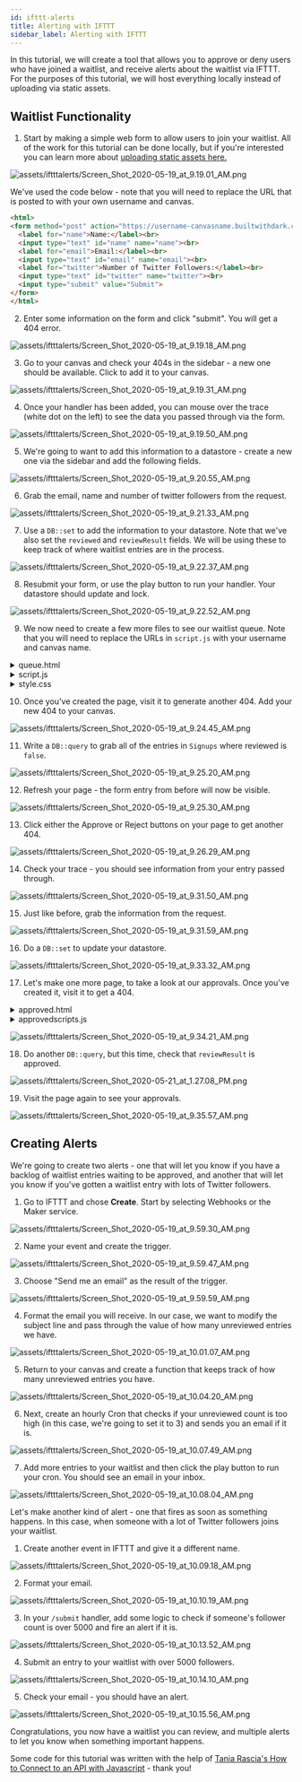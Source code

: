 ```yaml
---
id: ifttt-alerts
title: Alerting with IFTTT
sidebar_label: Alerting with IFTTT
---
```


In this tutorial, we will create a tool that allows you to approve or deny users who have joined a waitlist, and receive alerts about the waitlist via IFTTT. For the purposes of this tutorial, we will host everything locally instead of uploading via static assets.

## Waitlist Functionality

1. Start by making a simple web form to allow users to join your waitlist. All of the work for this tutorial can be done locally, but if you're interested you can learn more about [uploading static assets here.](../static-assets)

![assets/iftttalerts/Screen_Shot_2020-05-19_at_9.19.01_AM.png](assets/iftttalerts/Screen_Shot_2020-05-19_at_9.19.01_AM.png)

We've used the code below - note that you will need to replace the URL that is posted to with your own username and canvas.

```HTML
<html>
<form method="post" action="https://username-canvasname.builtwithdark.com/submit">
  <label for="name">Name:</label><br>
  <input type="text" id="name" name="name"><br>
  <label for="email">Email:</label><br>
  <input type="text" id="email" name="email"><br>
  <label for="twitter">Number of Twitter Followers:</label><br>
  <input type="text" id="twitter" name="twitter"><br>
  <input type="submit" value="Submit">
</form>
</html>
```

2. Enter some information on the form and click "submit". You will get a 404 error.

![assets/iftttalerts/Screen_Shot_2020-05-19_at_9.19.18_AM.png](assets/iftttalerts/Screen_Shot_2020-05-19_at_9.19.18_AM.png)

3. Go to your canvas and check your 404s in the sidebar - a new one should be available. Click to add it to your canvas.

![assets/iftttalerts/Screen_Shot_2020-05-19_at_9.19.31_AM.png](assets/iftttalerts/Screen_Shot_2020-05-19_at_9.19.31_AM.png)

4. Once your handler has been added, you can mouse over the trace (white dot on the left) to see the data you passed through via the form.

![assets/iftttalerts/Screen_Shot_2020-05-19_at_9.19.50_AM.png](assets/iftttalerts/Screen_Shot_2020-05-19_at_9.19.50_AM.png)

5. We're going to want to add this information to a datastore - create a new one via the sidebar and add the following fields.

![assets/iftttalerts/Screen_Shot_2020-05-19_at_9.20.55_AM.png](assets/iftttalerts/Screen_Shot_2020-05-19_at_9.20.55_AM.png)

6. Grab the email, name and number of twitter followers from the request.

![assets/iftttalerts/Screen_Shot_2020-05-19_at_9.21.33_AM.png](assets/iftttalerts/Screen_Shot_2020-05-19_at_9.21.33_AM.png)

7. Use a `DB::set` to add the information to your datastore. Note that we've also set the `reviewed` and `reviewResult` fields. We will be using these to keep track of where waitlist entries are in the process.

![assets/iftttalerts/Screen_Shot_2020-05-19_at_9.22.37_AM.png](assets/iftttalerts/Screen_Shot_2020-05-19_at_9.22.37_AM.png)

8. Resubmit your form, or use the play button to run your handler. Your datastore should update and lock.

![assets/iftttalerts/Screen_Shot_2020-05-19_at_9.22.52_AM.png](assets/iftttalerts/Screen_Shot_2020-05-19_at_9.22.52_AM.png)

9. We now need to create a few more files to see our waitlist queue. Note that you will need to replace the URLs in `script.js` with your username and canvas name.

<details><summary>queue.html</summary>

```HTML
<!DOCTYPE html>
<html lang="en">
  <head>
    <meta charset="utf-8" />
    <meta name="viewport" content="width=device-width, initial-scale=1.0" />

    <title>Unreviewed</title>

    <link href="https://fonts.googleapis.com/css?family=Dosis:400,700" rel="stylesheet" />
    <link href="style.css" rel="stylesheet" />
  </head>

  <body>
    <div id="root"></div>
    <script src="scripts.js"></script>
  </body>
</html>
```

</details>

<details><summary>script.js</summary>

```javascript
const app = document.getElementById("root");

const container = document.createElement("div");
container.setAttribute("class", "container");

app.appendChild(container);

var request = new XMLHttpRequest();
request.open(
  "GET",
  "https://username-canvasname.builtwithdark.com/get-unreviewed",
  true,
);
request.onload = function () {
  // Begin accessing JSON data here
  var data = JSON.parse(this.response);
  if (request.status >= 200 && request.status < 400) {
    data.forEach(entry => {
      const card = document.createElement("div");
      card.setAttribute("class", "card");

      const h1 = document.createElement("h1");
      h1.textContent = entry.name;

      const lineBreak = document.createElement("br");

      const fn = document.createElement("fn");
      entry.email = entry.email;
      fn.textContent = `${entry.email} `;

      const lineBreak2 = document.createElement("br");

      const ln = document.createElement("ln");
      entry.twitter = entry.twitter;
      ln.textContent = `${entry.twitter}`;

      var btn = document.createElement("Button");
      btn.innerHTML = "Approve";
      btn.onclick = function markApproved() {
        var request2 = new XMLHttpRequest();
        request2.open(
          "POST",
          "https://username-canvasname.builtwithdark.com/reviewed",
          true,
        );
        request2.setRequestHeader(
          "Content-type",
          "application/x-www-form-urlencoded",
        );
        request2.send(
          "name=" +
            entry.name +
            "&email=" +
            entry.email +
            "&twitter=" +
            entry.twitter +
            "&result=approved",
        );
        location.reload();
        return false;
      };

      var btn2 = document.createElement("Button");
      btn2.innerHTML = "Reject";
      btn2.onclick = function markRejected() {
        var request2 = new XMLHttpRequest();
        request2.open(
          "POST",
          "https://username-canvasname.builtwithdark.com/reviewed",
          true,
        );
        request2.setRequestHeader(
          "Content-type",
          "application/x-www-form-urlencoded",
        );
        request2.send(
          "name=" +
            entry.name +
            "&email=" +
            entry.email +
            "&twitter=" +
            entry.twitter +
            "&result=rejected",
        );
        location.reload();
        return false;
      };

      container.appendChild(card);
      card.appendChild(h1);
      card.appendChild(fn);
      card.appendChild(lineBreak);
      card.appendChild(ln);
      card.appendChild(lineBreak2);
      card.appendChild(btn);
      card.appendChild(btn2);
    });
  } else {
    const errorMessage = document.createElement("marquee");
    errorMessage.textContent = `Gah, it's not working!`;
    app.appendChild(errorMessage);
  }
};

request.send();
```

</details>

<details><summary>style.css</summary>

```css
#root {
  max-width: 1200px;
  margin: 0 auto;
}

.container {
  display: flex;
  flex-wrap: wrap;
}

.card {
  margin: 1rem;
  border: 1px solid gray;
}

@media screen and (min-width: 600px) {
  .card {
    flex: 1 1 calc(50% - 2rem);
  }
}

@media screen and (min-width: 900px) {
  .card {
    flex: 1 1 calc(33% - 2rem);
  }
}
```

</details>

10. Once you've created the page, visit it to generate another 404. Add your new 404 to your canvas.

![assets/iftttalerts/Screen_Shot_2020-05-19_at_9.24.45_AM.png](assets/iftttalerts/Screen_Shot_2020-05-19_at_9.24.45_AM.png)

11. Write a `DB::query` to grab all of the entries in `Signups` where reviewed is `false`.

![assets/iftttalerts/Screen_Shot_2020-05-19_at_9.25.20_AM.png](assets/iftttalerts/Screen_Shot_2020-05-19_at_9.25.20_AM.png)

12. Refresh your page - the form entry from before will now be visible.

![assets/iftttalerts/Screen_Shot_2020-05-19_at_9.25.30_AM.png](assets/iftttalerts/Screen_Shot_2020-05-19_at_9.25.30_AM.png)

13. Click either the Approve or Reject buttons on your page to get another 404.

![assets/iftttalerts/Screen_Shot_2020-05-19_at_9.26.29_AM.png](assets/iftttalerts/Screen_Shot_2020-05-19_at_9.26.29_AM.png)

14. Check your trace - you should see information from your entry passed through.

![assets/iftttalerts/Screen_Shot_2020-05-19_at_9.31.50_AM.png](assets/iftttalerts/Screen_Shot_2020-05-19_at_9.31.50_AM.png)

15. Just like before, grab the information from the request.

![assets/iftttalerts/Screen_Shot_2020-05-19_at_9.31.59_AM.png](assets/iftttalerts/Screen_Shot_2020-05-19_at_9.31.59_AM.png)

16. Do a `DB::set` to update your datastore.

![assets/iftttalerts/Screen_Shot_2020-05-19_at_9.33.32_AM.png](assets/iftttalerts/Screen_Shot_2020-05-19_at_9.33.32_AM.png)

17. Let's make one more page, to take a look at our approvals. Once you've created it, visit it to get a 404.

<details><summary>approved.html</summary>
```
<!DOCTYPE html>
<html lang="en">
  <head>
    <meta charset="utf-8" />
    <meta name="viewport" content="width=device-width, initial-scale=1.0" />

    <title>Approved</title>

    <link href="https://fonts.googleapis.com/css?family=Dosis:400,700" rel="stylesheet" />
    <link href="style.css" rel="stylesheet" />

  </head>

  <body>
    <div id="root"></div>
    <script src="approvedscripts.js"></script>
  </body>
</html>
```
</details>

<details><summary>approvedscripts.js</summary>

```
const app = document.getElementById('root')

const container = document.createElement('div')
container.setAttribute('class', 'container')

app.appendChild(container)

var request = new XMLHttpRequest()
request.open('GET', 'https://victoria-waitlistalerts.builtwithdark.com/get-approved', true)
request.onload = function() {
  // Begin accessing JSON data here
  var data = JSON.parse(this.response)
  if (request.status >= 200 && request.status < 400) {
    data.forEach(entry => {
      const card = document.createElement('div')
      card.setAttribute('class', 'card')

      const h1 = document.createElement('h1')
      h1.textContent = entry.name

      const lineBreak = document.createElement('br');

      const h2 = document.createElement('fn')
      entry.email = entry.email
      h2.textContent = `${entry.email}` + `\n`

      const lineBreak2 = document.createElement('br');

      const ln = document.createElement('ln')
      entry.twitter = entry.twitter
      ln.textContent = `${entry.twitter}`

      container.appendChild(card)
      card.appendChild(h1)
      card.appendChild(lineBreak2)
      card.appendChild(h2)
      card.appendChild(lineBreak)
      card.appendChild(ln)



    })
  } else {
    const errorMessage = document.createElement('marquee')
    errorMessage.textContent = `Gah, it's not working!`
    app.appendChild(errorMessage)
  }
}

request.send()
```

</details>

![assets/iftttalerts/Screen_Shot_2020-05-19_at_9.34.21_AM.png](assets/iftttalerts/Screen_Shot_2020-05-19_at_9.34.21_AM.png)

18. Do another `DB::query`, but this time, check that `reviewResult` is approved.

![assets/iftttalerts/Screen_Shot_2020-05-21_at_1.27.08_PM.png](assets/iftttalerts/Screen_Shot_2020-05-21_at_1.27.08_PM.png)

19. Visit the page again to see your approvals.

![assets/iftttalerts/Screen_Shot_2020-05-19_at_9.35.57_AM.png](assets/iftttalerts/Screen_Shot_2020-05-19_at_9.35.57_AM.png)

## Creating Alerts

We're going to create two alerts - one that will let you know if you have a backlog of waitlist entries waiting to be approved, and another that will let you know if you've gotten a waitlist entry with lots of Twitter followers.

1. Go to IFTTT and chose **Create**. Start by selecting Webhooks or the Maker service.

![assets/iftttalerts/Screen_Shot_2020-05-19_at_9.59.30_AM.png](assets/iftttalerts/Screen_Shot_2020-05-19_at_9.59.30_AM.png)

2. Name your event and create the trigger.

![assets/iftttalerts/Screen_Shot_2020-05-19_at_9.59.47_AM.png](assets/iftttalerts/Screen_Shot_2020-05-19_at_9.59.47_AM.png)

3. Choose "Send me an email" as the result of the trigger.

![assets/iftttalerts/Screen_Shot_2020-05-19_at_9.59.59_AM.png](assets/iftttalerts/Screen_Shot_2020-05-19_at_9.59.59_AM.png)

4. Format the email you will receive. In our case, we want to modify the subject line and pass through the value of how many unreviewed entries we have.

![assets/iftttalerts/Screen_Shot_2020-05-19_at_10.01.07_AM.png](assets/iftttalerts/Screen_Shot_2020-05-19_at_10.01.07_AM.png)

5. Return to your canvas and create a function that keeps track of how many unreviewed entries you have.

![assets/iftttalerts/Screen_Shot_2020-05-19_at_10.04.20_AM.png](assets/iftttalerts/Screen_Shot_2020-05-19_at_10.04.20_AM.png)

6. Next, create an hourly Cron that checks if your unreviewed count is too high (in this case, we're going to set it to 3) and sends you an email if it is.

![assets/iftttalerts/Screen_Shot_2020-05-19_at_10.07.49_AM.png](assets/iftttalerts/Screen_Shot_2020-05-19_at_10.07.49_AM.png)

7. Add more entries to your waitlist and then click the play button to run your cron. You should see an email in your inbox.

![assets/iftttalerts/Screen_Shot_2020-05-19_at_10.08.04_AM.png](assets/iftttalerts/Screen_Shot_2020-05-19_at_10.08.04_AM.png)

Let's make another kind of alert - one that fires as soon as something happens. In this case, when someone with a lot of Twitter followers joins your waitlist.

1. Create another event in IFTTT and give it a different name.

![assets/iftttalerts/Screen_Shot_2020-05-19_at_10.09.18_AM.png](assets/iftttalerts/Screen_Shot_2020-05-19_at_10.09.18_AM.png)

2. Format your email.

![assets/iftttalerts/Screen_Shot_2020-05-19_at_10.10.19_AM.png](assets/iftttalerts/Screen_Shot_2020-05-19_at_10.10.19_AM.png)

3. In your `/submit` handler, add some logic to check if someone's follower count is over 5000 and fire an alert if it is.

![assets/iftttalerts/Screen_Shot_2020-05-19_at_10.13.52_AM.png](assets/iftttalerts/Screen_Shot_2020-05-19_at_10.13.52_AM.png)

4. Submit an entry to your waitlist with over 5000 followers.

![assets/iftttalerts/Screen_Shot_2020-05-19_at_10.14.10_AM.png](assets/iftttalerts/Screen_Shot_2020-05-19_at_10.14.10_AM.png)

5. Check your email - you should have an alert.

![assets/iftttalerts/Screen_Shot_2020-05-19_at_10.15.56_AM.png](assets/iftttalerts/Screen_Shot_2020-05-19_at_10.15.56_AM.png)

Congratulations, you now have a waitlist you can review, and multiple alerts to let you know when something important happens.

Some code for this tutorial was written with the help of [Tania Rascia's How to Connect to an API with Javascript](https://www.taniarascia.com/how-to-connect-to-an-api-with-javascript/) - thank you!
